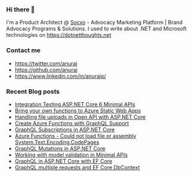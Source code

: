 ### Hi there 👋

I'm a Product Architect @ [Socxo](https://www.socxo.com/) - Advocacy Marketing Platform | Brand Advocacy Programs &amp; Solutions. I used to write about .NET and Microsoft technologies on https://dotnetthoughts.net

### Contact me
* https://twitter.com/anuraj
* https://github.com/anuraj
* https://www.linkedin.com/in/anurajp/

### Recent Blog posts
<!-- BLOGPOSTS:START -->
- [Integration Testing ASP.NET Core 6 Minimal APIs](https://dotnetthoughts.net/dotnet-minimal-api-integration-testing/)
- [Bring your own functions to Azure Static Web Apps](https://dotnetthoughts.net/bring-your-own-functions-in-azure-static-webapps/)
- [Handling file uploads in Open API with ASP.NET Core](https://dotnetthoughts.net/handling-file-uploads-in-openapi-with-aspnet-core/)
- [Create Azure Functions with GraphQL Support](https://dotnetthoughts.net/create-azure-functions-with-graphql-support/)
- [GraphQL Subscriptions in ASP.NET Core](https://dotnetthoughts.net/graphql-subscription-in-aspnetcore/)
- [Azure Functions - Could not load file or assembly System.Text.Encoding.CodePages](https://dotnetthoughts.net/azure-functions-could-not-load-file-or-assembly/)
- [GraphQL Mutations in ASP.NET Core](https://dotnetthoughts.net/graphql-mutations-in-aspnetcore/)
- [Working with model validation in Minimal APIs](https://dotnetthoughts.net/working-model-validation-in-minimal-api/)
- [GraphQL in ASP.NET Core with EF Core](https://dotnetthoughts.net/graphql-in-aspnetcore-with-efcore/)
- [GraphQL multiple requests and EF Core DbContext](https://dotnetthoughts.net/graphql-multiple-operations-and-efcore/)
<!-- BLOGPOSTS:END -->
